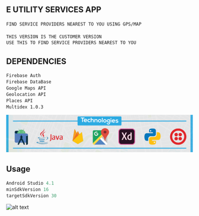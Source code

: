 
## E UTILITY SERVICES APP

```bash
FIND SERVICE PROVIDERS NEAREST TO YOU USING GPS/MAP

THIS VERSION IS THE CUSTOMER VERSION
USE THIS TO FIND SERVICE PROVIDERS NEAREST TO YOU
```

## DEPENDENCIES

```bash
Firebase Auth
Firebase DataBase
Google Maps API
Geolocation API
Places API
Multidex 1.0.3
```

![alt text](https://github.com/RundownCactus/eusa/blob/main/lower.png?raw=true)

## Usage

```python
Android Studio 4.1
minSdkVersion 16
targetSdkVersion 30
```
![alt text](https://github.com/RundownCactus/eusa/blob/main/upper.png?raw=true)
